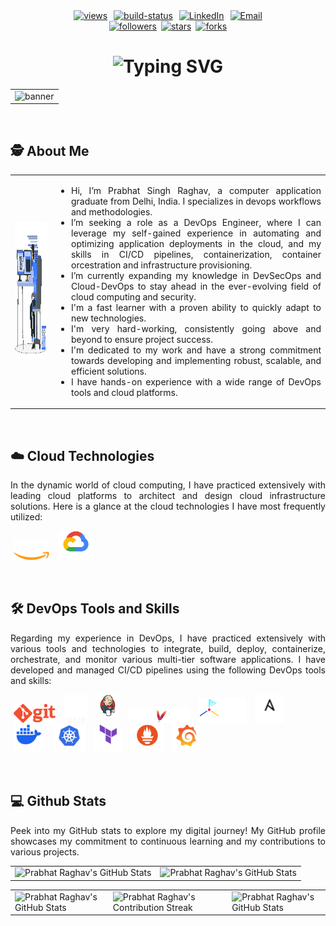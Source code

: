 <!-- BADGES SECTION -->
<div align="center">
  <!--- Github Profile Views Counter <https://github.com/antonkomarev/github-profile-views-counter> --->
  <a href="https://github.com/prabhatraghav"><img hspace="3"  alt="views" title="github profile views" src="https://komarev.com/ghpvc/?username=prabhatraghav&label=Visitors&base=0&color=236ad3&abbreviated=true&style=flat" alt="prabhatraghav"/></a>
  <!--- GitHub Actions Workflow Status  --->
  <a href="https://github.com/prabhatraghav/prabhatraghav/actions/workflows/update_readme.yml"><img hspace="3" alt="build-status" src="https://img.shields.io/github/actions/workflow/status/prabhatraghav/prabhatraghav/update_readme.yml?branch=main&style=flat&logo=github&logoColor=black&logoSize=auto&cacheSeconds=60&label=Build+Status"/></a>
  <!-- LinkedIn Profile -->
  <a href="https://www.linkedin.com/in/prabhatraghav"><img hspace="3" src="https://img.shields.io/badge/Linkedin-prabhatraghav-0077B5?style=flat&logo=linkedin&logoColor=black&color=4682B4" alt="LinkedIn"/></a>
  <!-- Email -->
  <a href="mailto:prabhat_raghav@outlook.com"><img hspace="3" src="https://custom-icon-badges.demolab.com/badge/Email-prabhat__raghav@outlook.com-0077B5?style=flat&logo=outlookmail&logoColor=white&color=4169E1" alt="Email"/></a>
</div>
<div align="center">
  <!--- Github Followers  --->
  <a href="https://github.com/prabhatraghav?tab=followers"><img hspace="3" alt="followers" title="Follow me on Github" src="https://custom-icon-badges.demolab.com/github/followers/prabhatraghav?color=ff00de&labelColor=5c5c5c&style=flat&logo=github&logoColor=black&logoSize=auto&cacheSeconds=60&label=Followers"/></a>
  <!-- Github Stars  -->
  <a href="https://github.com/prabhatraghav/prabhatraghav/stargazers"><img alt="stars" title="Give me a Star" src="https://custom-icon-badges.demolab.com/github/stars/prabhatraghav?color=228B22&style=flat&labelColor=5c5c5c&logo=github&logoColor=black&logoSize=auto&cacheSeconds=60&label=Stars"/></a>
  <!-- Github Profile Forks  -->
  <a href="https://github.com/prabhatraghav/prabhatraghav/network/members"><img hspace="3" alt="forks" title="Fork this Profile" src="https://custom-icon-badges.demolab.com/github/forks/prabhatraghav/prabhatraghav?color=1E90FF&labelColor=5c5c5c&style=flat&logo=github&logoColor=black&logoSize=auto&cacheSeconds=60&label=Forks"/></a>
</div>

<!--- DYNAMIC HEADER --->
<!--- Typing effect SVG <https://readme-typing-svg.herokuapp.com> --->
<div align="center">
  <h1><img src="https://readme-typing-svg.herokuapp.com?font=Rajdhani&size=30&duration=5000&color=00FF7F&center=true&vCenter=true&width=800&lines=Hello+!;I'm+Prabhat+Singh+Raghav;Welcome+to+my+Github+Profile;I'm+seeking+a+role...;As+a+DevOps+Engineer;I'm+hard-working+and...;Very+passionate+about+my+work.;As+I'm+a+fast+learner...;I+quickly+adapt+new+technologies.;" alt="Typing SVG"/>
  </h1>
</div>


<!-- BANNER -->
<div>
 <table align="center" width="100%" height="100%">
  <tr>
   <td>
     <!--- <img class="random-banner" alt="banner" src="https://raw.githubusercontent.com/prabhatraghav/prabhatraghav/output/banner1-pipeline.gif"> --->
     <img class="random-banner" alt="banner" src="https://s1.ezgif.com/tmp/ezgif-1-1c26e1fab5.gif">
     <!--- <img alt="banner" src="https://raw.githubusercontent.com/prabhatraghav/prabhatraghav/output/banner2-pipeline.gif"> --->
   </td>
  </tr>
 </table>
</div>

<br>

<!-- ABOUT ME -->
<div align="center">
 <h2 align="left" class="section-heading">🕵 About Me</h2>
</div>
<div id="random-image-container">
 <table align="center" width="100%" height="100%">
  <tr>
   <td>
    <!--- Coder Animated Gif --->
    <img class="random-image" src="https://raw.githubusercontent.com/prabhatraghav/prabhatraghav/output/coding-guy.gif" alt="Coding" width="290" height="219">
    <!--- <img alt="Coding" width="300" height="210" src="https://raw.githubusercontent.com/prabhatraghav/prabhatraghav/output/desk_worker.gif"/> --->
    <!--- <img alt="Coding" width="290" height="219" src="https://raw.githubusercontent.com/prabhatraghav/prabhatraghav/output/coding-guy.gif"/> --->
    <!--- <img alt="Coding" width="350" height="197" src="https://raw.githubusercontent.com/prabhatraghav/prabhatraghav/output/profilegif.gif"/> --->
   </td>
   
   <td>
    <p align="justify">
     <ul>
       <li align="justify">Hi, I’m Prabhat Singh Raghav, a computer application graduate from Delhi, India. I specializes in devops workflows and methodologies.</li>
       <li align="justify">I’m seeking a role as a DevOps Engineer, where I can leverage my self-gained experience in automating and optimizing application deployments in the cloud, and my skills in CI/CD pipelines, containerization, container orcestration and infrastructure provisioning.</li>
        <li align="justify">I’m currently expanding my knowledge in DevSecOps and Cloud-DevOps to stay ahead in the ever-evolving field of cloud computing and security.</li>
        <li align="justify">I'm a fast learner with a proven ability to quickly adapt to new technologies.</li>
        <li align="justify">I'm very hard-working, consistently going above and beyond to ensure project success.</li>
        <li align="justify">I'm dedicated to my work and have a strong commitment towards developing and implementing robust, scalable, and efficient solutions.</li>
        <li align="justify">I have hands-on experience with a wide range of DevOps tools and cloud platforms.</li>
        <!--<li align="justify">You can reach me via email at - <a href="prabhat_raghav@outlook.com">prabhat_raghav@outlook.com</a></li> -->
        <!--<li>My LinkedIn profile - <a href="https://www.linkedin.com/in/prabhatraghav/">linkedin.com/in/prabhatraghav</a></li> -->
     </ul>
    </p>
   </td>
  </tr>
 </table>
</div>

<br>

<!-- CLOUD TECHNOLOGIES -->
  <div>
   <h2 align="left" class="section-heading">☁️ Cloud Technologies</h2>
  </div>
  <p align="justify">In the dynamic world of cloud computing, I have practiced extensively with leading cloud platforms to architect and design cloud infrastructure solutions. Here is a glance at the cloud technologies I have most frequently utilized:</p>
  <div>
   <p>
    <img hspace="5" src="https://raw.githubusercontent.com/prabhatraghav/prabhatraghav/output/logos/aws-logo-white.png" alt="aws" height="35"/>
    <!--<img hspace="5" src="https://raw.githubusercontent.com/prabhatraghav/prabhatraghav/output/logos/azure-Logo.png" alt="azure" height="32"/>-->
    <img hspace="5" src="https://raw.githubusercontent.com/prabhatraghav/prabhatraghav/output/logos/gcp-logo-white.png" alt="gcp" height="47"/>
   </p>
  </div>
<!--
<div align="center">
 <h2 align="left" class="section-heading">☁️ Cloud Technologies</h2>
</div>
<p align="justify">In the dynamic world of cloud computing, I have practiced extensively with leading cloud platforms to architect and design cloud infrastructure solutions. Here is a glance at the cloud technologies I have most frequently utilized:</p>
<div>
 <table>
  <tr>
    <td><img align="center" src="https://raw.githubusercontent.com/prabhatraghav/prabhatraghav/output/logos/aws-logo-white.png" alt="aws" height="40"/></td>
    <td><img align="center" src="https://raw.githubusercontent.com/prabhatraghav/prabhatraghav/output/logos/azure-Logo.png" alt="azure" height="35"/></td>
    <td><img align="center" src="https://raw.githubusercontent.com/prabhatraghav/prabhatraghav/output/logos/gcp-logo-white.png" alt="gcp" height="50"/></td>
  </tr>
 </table>
</div>
-->

<br>

<!-- DEVOPS TOOLS AND SKILLS -->
<div align="center">
 <h2 align="left" class="section-heading">🛠️ DevOps Tools and Skills</h2>
</div>
<p align="justify">Regarding my experience in DevOps, I have practiced extensively with various tools and technologies to integrate, build, deploy, containerize, orchestrate, and monitor various multi-tier software applications. I have developed and managed CI/CD pipelines using the following DevOps tools and skills:</p>
<div align="left">
  <p>
    <img hspace="5" src="https://raw.githubusercontent.com/prabhatraghav/prabhatraghav/output/logos/git-logo-orange.png" alt="git" height="30"/>
    <img hspace="5" src="https://raw.githubusercontent.com/prabhatraghav/prabhatraghav/output/logos/github-white.png" alt="github" height="45"/>
    <img hspace="5" src="https://raw.githubusercontent.com/prabhatraghav/prabhatraghav/output/logos/jenkins_logo-white.png" alt="jenkins" height="45"/>
    <img hspace="5" src="https://raw.githubusercontent.com/prabhatraghav/prabhatraghav/output/logos/maven-logo-white-on-black.purevec.svg" alt="maven" height="25"/>
    <img hspace="5" src="https://raw.githubusercontent.com/prabhatraghav/prabhatraghav/output/logos/trivy--logo-white.png" alt="aquatrivy" height="40"/>
    <img hspace="5" src="https://raw.githubusercontent.com/prabhatraghav/prabhatraghav/output/logos/ansible-logo-white.png" alt="ansible" height="45"/>
    <img hspace="5" src="https://raw.githubusercontent.com/prabhatraghav/prabhatraghav/output/logos/docker-mark.png" alt="docker" height="45"/>
    <img hspace="5" src="https://raw.githubusercontent.com/prabhatraghav/prabhatraghav/output/logos/k8s-white.png" alt="kubernetes" height="45"/>
    <img hspace="5" src="https://raw.githubusercontent.com/prabhatraghav/prabhatraghav/output/logos/terraform-hashicorp-logo.png" alt="terraform" height="45"/>
    <img hspace="5" src="https://raw.githubusercontent.com/prabhatraghav/prabhatraghav/output/logos/prometheus-logo-white.png" alt="prometheus" height="45"/>
    <img hspace="5" src="https://raw.githubusercontent.com/prabhatraghav/prabhatraghav/output/logos/Grafana-white.png" alt="grafana" height="45"/>
  </p>
</div>

<!---
<div align="center">
 <table>
  <tr>
   <td><img align="center" src="https://raw.githubusercontent.com/prabhatraghav/prabhatraghav/output/logos/git-logo-orange.png" alt="git" height="30"/></td>
   <td><img align="center" src="https://raw.githubusercontent.com/prabhatraghav/prabhatraghav/output/logos/github-white.png" alt="github" height="45"/></td>
   <td><img align="center" src="https://raw.githubusercontent.com/prabhatraghav/prabhatraghav/output/logos/jenkins_logo-white.png" alt="jenkins" height="45"/></td>
   <td><img align="center" src="https://raw.githubusercontent.com/prabhatraghav/prabhatraghav/output/logos/maven-logo-white-on-black.purevec.svg" alt="maven" height="20"/></td>
   <td><img align="center" src="https://raw.githubusercontent.com/prabhatraghav/prabhatraghav/output/logos/trivy--logo-white.png" alt="aquatrivy" height="40"/></td>
   <td><img align="center" src="https://raw.githubusercontent.com/prabhatraghav/prabhatraghav/output/logos/ansible-logo-white.png" alt="ansible" height="45"/></td>
   <td><img align="center" src="https://raw.githubusercontent.com/prabhatraghav/prabhatraghav/output/logos/docker-mark.png" alt="docker" height="45"/></td>
   <td><img align="center" src="https://raw.githubusercontent.com/prabhatraghav/prabhatraghav/output/logos/k8s-white.png" alt="kubernetes" height="45"/></td>
   <td><img align="center" src="https://raw.githubusercontent.com/prabhatraghav/prabhatraghav/output/logos/terraform-hashicorp-logo.png" alt="terraform" height="45"/></td>
   <td><img align="center" src="https://raw.githubusercontent.com/prabhatraghav/prabhatraghav/output/logos/prometheus-logo-white.png" alt="prometheus" height="45"/></td>
   <td><img align="center" src="https://raw.githubusercontent.com/prabhatraghav/prabhatraghav/output/logos/Grafana-white.png" alt="grafana" height="45"/></td>
  </tr>
 </table>
</div>
--->

<br>

<!--- GITHUB STATS --->
<div align="center">
 <h2 align="left" class="section-heading">💻 Github Stats</h2>
 <p align="justify">Peek into my GitHub stats to explore my digital journey! My GitHub profile showcases my commitment to continuous learning and my contributions to various projects.</p>
 <table align="center" width="100%" height="100%" >
  <tr>
   <td><img style="border: none;" src="https://github-profile-summary-cards.vercel.app/api/cards/profile-details?username=prabhatraghav&theme=github_dark" alt="Prabhat Raghav's GitHub Stats"/></td>
   <td><img style="border: none;" src="https://github-profile-summary-cards.vercel.app/api/cards/stats?username=prabhatraghav&theme=github_dark" alt="Prabhat Raghav's GitHub Stats"/></td>
  </tr>
 </table>
 <table align="center" width="100%" height="100%" >
  <tr>
   <td><img style="border: none;" src="https://github-profile-summary-cards.vercel.app/api/cards/productive-time?username=prabhatraghav&theme=github_dark&utcOffset=10" alt="Prabhat Raghav's GitHub Stats"/></td>
   <td><img style="border: none;" src="https://github-readme-streak-stats.herokuapp.com/?user=prabhatraghav&theme=radical&mode=weekly&starting_year=2023" alt="Prabhat Raghav's Contribution Streak"/></td>
   <td><img style="border: none;" src="https://github-profile-summary-cards.vercel.app/api/cards/most-commit-language?username=prabhatraghav&theme=github_dark" alt="Prabhat Raghav's GitHub Stats"/></td>
  </tr>
 </table>
</div>

<br>

<!-- GITHUB CONTRIBUTIONS -->
<!--
<div align="center">
 <h2 align="left" class="section-heading">🚀 Github Contributions</h2>
 <p align="justify">Each commit I make contributes to ongoing projects and reflects my commitment to continuous improvement. By diving into my commits, you can gain insights into my thought process, problem-solving abilities, and the steps I take to enhance my projects.</p>
 <img src="https://raw.githubusercontent.com/prabhatraghav/prabhatraghav/output/github-contribution-grid-snake-dark.svg#gh-dark-mode-only" alt="GitHub Contribution Grid Snake Animation Dark Mode"/>
 <img src="https://raw.githubusercontent.com/prabhatraghav/prabhatraghav/output/github-contribution-grid-snake.svg#gh-light-mode-only" alt="GitHub Contribution Grid Snake Animation Light Mode"/>
</div>
-->

<!--
prabhatraghav/prabhatraghav is a ✨ special ✨ repository because its `README.md` (this file) appears on your GitHub profile.
You can click the Preview link to take a look at your changes.
--->
